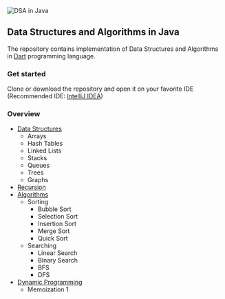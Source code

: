 ![DSA in Java](dart.png)
## Data Structures and Algorithms in Java
The repository contains implementation of Data Structures and Algorithms in [Dart](https://dart.dev/) programming language.
### Get started
Clone or download the repository and open it on your favorite IDE (Recommended IDE: [IntelliJ IDEA](https://www.jetbrains.com/idea/download/))
### Overview
- [Data Structures](https://github.com/hieu-dd/data-structures-algorithms/tree/master/bin/datastructures/)
    - Arrays
    - Hash Tables
    - Linked Lists
    - Stacks
    - Queues
    - Trees
    - Graphs
- [Recursion](https://github.com/hieu-dd/data-structures-algorithms/tree/master/bin/recursion/)
- [Algorithms](https://github.com/hieu-dd/data-structures-algorithms/tree/master/bin/algorithms/)
    - Sorting
        - Bubble Sort
        - Selection Sort
        - Insertion Sort
        - Merge Sort
        - Quick Sort
    - Searching
        - Linear Search
        - Binary Search
        - BFS
        - DFS
- [Dynamic Programming]()
    - Memoization
      1
